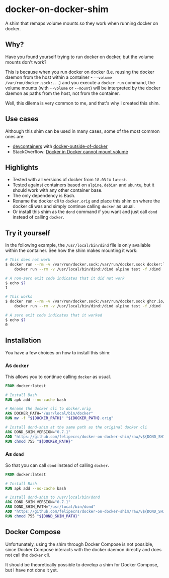 # docker-on-docker-shim

A shim that remaps volume mounts so they work when running docker on docker.

## Why?

Have you found yourself trying to run docker on docker, but the volume mounts don't work?

This is because when you run docker on docker (i.e. reusing the docker daemon from the host within a container - `--volume /var/run/docker.sock:...`) and you execute a `docker run` command, the volume mounts (with `--volume` or `--mount`) will be interpreted by the docker daemon as paths from the host, not from the container.

Well, this dilema is very common to me, and that's why I created this shim.

## Use cases

Although this shim can be used in many cases, some of the most common ones are:

- [devcontainers](https://containers.dev/) with [docker-outside-of-docker](https://github.com/devcontainers/features/tree/main/src/docker-outside-of-docker#readme)
- StackOverflow: [Docker in Docker cannot mount volume](https://stackoverflow.com/questions/31381322)

## Highlights

- Tested with all versions of docker from `18.03` to `latest`.
- Tested against containers based on `alpine`, `debian` and `ubuntu`, but it should work with any other container base.
- The only dependency is Bash.
- Rename the docker cli to `docker.orig` and place this shim on where the docker cli was and simply continue calling `docker` as usual.
- Or install this shim as the `dond` command if you want and just call `dond` instead of calling `docker`.

## Try it yourself

In the following example, the `/usr/local/bin/dind` file is only available within the container. See how the shim makes mounting it work:

```bash
# This does not work
$ docker run --rm -v /var/run/docker.sock:/var/run/docker.sock docker:latest \
    docker run --rm -v /usr/local/bin/dind:/dind alpine test -f /dind

# A non-zero exit code indicates that it did not work
$ echo $?
1

# This works
$ docker run --rm -v /var/run/docker.sock:/var/run/docker.sock ghcr.io/felipecrs/dond-shim:latest \
    docker run --rm -v /usr/local/bin/dind:/dind alpine test -f /dind

# A zero exit code indicates that it worked
$ echo $?
0
```

## Installation

You have a few choices on how to install this shim:

### As `docker`

This allows you to continue calling `docker` as usual.

```dockerfile
FROM docker:latest

# Install Bash
RUN apk add --no-cache bash

# Rename the docker cli to docker.orig
ARG DOCKER_PATH="/usr/local/bin/docker"
RUN mv -f "${DOCKER_PATH}" "${DOCKER_PATH}.orig"

# Install dond-shim at the same path as the original docker cli
ARG DOND_SHIM_VERSION="0.7.1"
ADD "https://github.com/felipecrs/docker-on-docker-shim/raw/v${DOND_SHIM_VERSION}/dond" "${DOCKER_PATH}"
RUN chmod 755 "${DOCKER_PATH}"
```

### As `dond`

So that you can call `dond` instead of calling `docker`.

```dockerfile
FROM docker:latest

# Install Bash
RUN apk add --no-cache bash

# Install dond-shim to /usr/local/bin/dond
ARG DOND_SHIM_VERSION="0.7.1"
ARG DOND_SHIM_PATH="/usr/local/bin/dond"
ADD "https://github.com/felipecrs/docker-on-docker-shim/raw/v${DOND_SHIM_VERSION}/dond" "${DOND_SHIM_PATH}"
RUN chmod 755 "${DOND_SHIM_PATH}"
```

## Docker Compose

Unfortunately, using the shim through Docker Compose is not possible, since Docker Compose interacts with the docker daemon directly and does not call the `docker` cli.

It should be theoretically possible to develop a shim for Docker Compose, but I have not done it yet.
